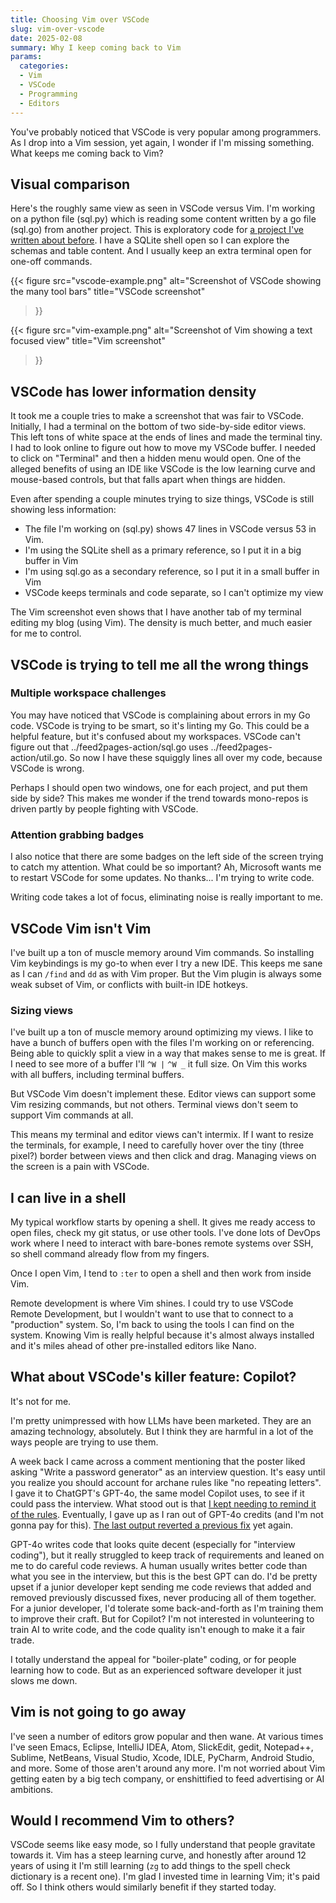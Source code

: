 ```yaml
---
title: Choosing Vim over VSCode
slug: vim-over-vscode
date: 2025-02-08
summary: Why I keep coming back to Vim
params:
  categories:
  - Vim
  - VSCode
  - Programming
  - Editors
---
```


You've probably noticed that VSCode is very popular among programmers.
As I drop into a Vim session, yet again, I wonder if I'm missing something.
What keeps me coming back to Vim?


## Visual comparison

Here's the roughly same view as seen in VSCode versus Vim.
I'm working on a python file (sql.py) which is reading some content written by a go file (sql.go) from another project.
This is exploratory code for [a project I've written about before](https://alexsci.com/blog/blogroll-network/).
I have a SQLite shell open so I can explore the schemas and table content.
And I usually keep an extra terminal open for one-off commands.

{{< figure
src="vscode-example.png"
alt="Screenshot of VSCode showing the many tool bars"
title="VSCode screenshot"
>}}

{{< figure
src="vim-example.png"
alt="Screenshot of Vim showing a text focused view"
title="Vim screenshot"
>}}


## VSCode has lower information density

It took me a couple tries to make a screenshot that was fair to VSCode.
Initially, I had a terminal on the bottom of two side-by-side editor views.
This left tons of white space at the ends of lines and made the terminal tiny.
I had to look online to figure out how to move my VSCode buffer.
I needed to click on "Terminal" and then a hidden menu would open.
One of the alleged benefits of using an IDE like VSCode is the low learning curve and mouse-based controls, but that falls apart when things are hidden.

Even after spending a couple minutes trying to size things, VSCode is still showing less information:
* The file I'm working on (sql.py) shows 47 lines in VSCode versus 53 in Vim.
* I'm using the SQLite shell as a primary reference, so I put it in a big buffer in Vim
* I'm using sql.go as a secondary reference, so I put it in a small buffer in Vim
* VSCode keeps terminals and code separate, so I can't optimize my view

The Vim screenshot even shows that I have another tab of my terminal editing my blog (using Vim).
The density is much better, and much easier for me to control.


## VSCode is trying to tell me all the wrong things

### Multiple workspace challenges

You may have noticed that VSCode is complaining about errors in my Go code.
VSCode is trying to be smart, so it's linting my Go.
This could be a helpful feature, but it's confused about my workspaces.
VSCode can't figure out that ../feed2pages-action/sql.go uses ../feed2pages-action/util.go.
So now I have these squiggly lines all over my code, because VSCode is wrong.

Perhaps I should open two windows, one for each project, and put them side by side?
This makes me wonder if the trend towards mono-repos is driven partly by people fighting with VSCode.


### Attention grabbing badges

I also notice that there are some badges on the left side of the screen trying to catch my attention.
What could be so important?
Ah, Microsoft wants me to restart VSCode for some updates.
No thanks... I'm trying to write code.

Writing code takes a lot of focus, eliminating noise is really important to me.


## VSCode Vim isn't Vim

I've built up a ton of muscle memory around Vim commands.
So installing Vim keybindings is my go-to when ever I try a new IDE.
This keeps me sane as I can `/find` and `dd` as with Vim proper.
But the Vim plugin is always some weak subset of Vim, or conflicts with built-in IDE hotkeys.


### Sizing views

I've built up a ton of muscle memory around optimizing my views.
I like to have a bunch of buffers open with the files I'm working on or referencing.
Being able to quickly split a view in a way that makes sense to me is great.
If I need to see more of a buffer I'll `^W |` `^W _` it full size.
On Vim this works with all buffers, including terminal buffers.

But VSCode Vim doesn't implement these.
Editor views can support some Vim resizing commands, but not others.
Terminal views don't seem to support Vim commands at all.

This means my terminal and editor views can't intermix.
If I want to resize the terminals, for example, I need to carefully hover over the tiny (three pixel?) border between views and then click and drag.
Managing views on the screen is a pain with VSCode.


## I can live in a shell

My typical workflow starts by opening a shell.
It gives me ready access to open files, check my git status, or use other tools.
I've done lots of DevOps work where I need to interact with bare-bones remote systems over SSH, so shell command already flow from my fingers.

Once I open Vim, I tend to `:ter` to open a shell and then work from inside Vim.

Remote development is where Vim shines.
I could try to use VSCode Remote Development, but I wouldn't want to use that to connect to a "production" system.
So, I'm back to using the tools I can find on the system.
Knowing Vim is really helpful because it's almost always installed and it's miles ahead of other pre-installed editors like Nano.


## What about VSCode's killer feature: Copilot?

It's not for me.

I'm pretty unimpressed with how LLMs have been marketed.
They are an amazing technology, absolutely.
But I think they are harmful in a lot of the ways people are trying to use them.

A week back I came across a comment mentioning that the poster liked asking "Write a password generator" as an interview question.
It's easy until you realize you should account for archane rules like "no repeating letters".
I gave it to ChatGPT's GPT-4o, the same model Copilot uses, to see if it could pass the interview.
What stood out is that
[I kept needing to remind it of the rules](https://chatgpt.com/share/67a81341-8b9c-800e-a51b-317ed892c54b).
Eventually, I gave up as I ran out of GPT-4o credits (and I'm not gonna pay for this).
[The last output reverted a previous fix](https://chatgpt.com/canvas/shared/67a8130fce9c81918c4ed36671306c78) yet again.

GPT-4o writes code that looks quite decent (especially for "interview coding"), but it really struggled to keep track of requirements and leaned on me to do careful code reviews.
A human usually writes better code than what you see in the interview, but this is the best GPT can do.
I'd be pretty upset if a junior developer kept sending me code reviews that added and removed previously discussed fixes, never producing all of them together.
For a junior developer, I'd tolerate some back-and-forth as I'm training them to improve their craft.
But for Copilot?
I'm not interested in volunteering to train AI to write code, and the code quality isn't enough to make it a fair trade.

I totally understand the appeal for "boiler-plate" coding, or for people learning how to code.
But as an experienced software developer it just slows me down.


## Vim is not going to go away

I've seen a number of editors grow popular and then wane.
At various times I've seen Emacs, Eclipse, IntelliJ IDEA, Atom, SlickEdit, gedit, Notepad++, Sublime, NetBeans, Visual Studio, Xcode, IDLE, PyCharm, Android Studio, and more.
Some of those aren't around any more.
I'm not worried about Vim getting eaten by a big tech company, or enshittified to feed advertising or AI ambitions.


## Would I recommend Vim to others?

VSCode seems like easy mode, so I fully understand that people gravitate towards it.
Vim has a steep learning curve, and honestly after around 12 years of using it I'm still learning (`zg` to add things to the spell check dictionary is a recent one).
I'm glad I invested time in learning Vim; it's paid off.
So I think others would similarly benefit if they started today.

